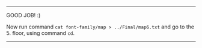 ------

GOOD JOB! :)

Now run command `cat font-family/map > ../Final/map6.txt`
and go to the 5. floor, using command `cd`.

---
